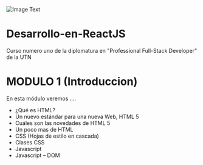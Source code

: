 ![Image Text](https://www.frba.utn.edu.ar/wp-content/uploads/2016/08/logo-utn.ba-horizontal-e1471367724904.jpg)

# Desarrollo-en-ReactJS
Curso numero uno de la diplomatura en "Professional Full-Stack Developer" de la UTN

# MODULO 1 (Introduccion)
En esta módulo veremos ....

- ¿Qué es HTML?
- Un nuevo estándar para una nueva Web, HTML 5
- Cuáles son las novedades de HTML 5
- Un poco mas de HTML
- CSS (Hojas de estilo en cascada)
- Clases CSS
- Javascript
- Javascript – DOM

